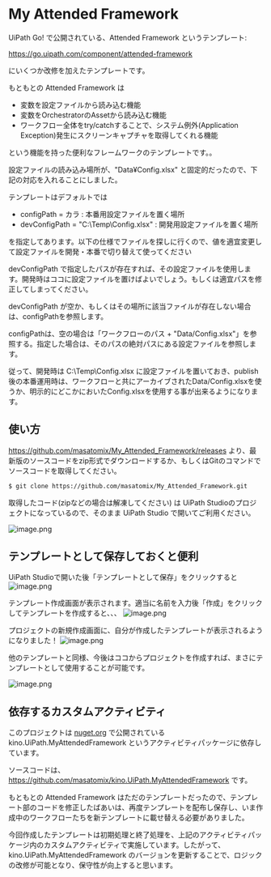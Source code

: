 
# My Attended Framework

UiPath Go! で公開されている、Attended Framework というテンプレート:

https://go.uipath.com/component/attended-framework

にいくつか改修を加えたテンプレートです。

もともとの Attended Framework は

- 変数を設定ファイルから読み込む機能
- 変数をOrchestratorのAssetから読み込む機能
- ワークフロー全体をtry/catchすることで、システム例外(Application Exception)発生にスクリーンキャプチャを取得してくれる機能

という機能を持った便利なフレームワークのテンプレートです。。

設定ファイルの読み込み場所が、"Data¥Config.xlsx" と固定的だったので、下記の対応を入れることにしました。

テンプレートはデフォルトでは

- configPath = カラ : 本番用設定ファイルを置く場所
- devConfigPath = "C:\Temp\Config.xlsx" : 開発用設定ファイルを置く場所

を指定してあります。以下の仕様でファイルを探しに行くので、値を適宜変更して設定ファイルを開発・本番で切り替えて使ってください

devConfigPath で指定したパスが存在すれば、その設定ファイルを使用します。開発時はココに設定ファイルを置けばよいでしょう。もしくは適宜パスを修正してしまってください。

devConfigPath が空か、もしくはその場所に該当ファイルが存在しない場合は、configPathを参照します。

configPathは、空の場合は「ワークフローのパス + "Data/Config.xlsx"」を参照する。指定した場合は、そのパスの絶対パスにある設定ファイルを参照します。


従って、開発時は C:\Temp\Config.xlsx に設定ファイルを置いておき、publish後の本番運用時は、ワークフローと共にアーカイブされたData/Config.xlsxを使うか、明示的にどこかにおいたConfig.xlsxを使用する事が出来るようになります。


## 使い方

https://github.com/masatomix/My_Attended_Framework/releases より、最新版のソースコードをzip形式でダウンロードするか、もしくはGitのコマンドでソースコードを取得してください。

```bash
$ git clone https://github.com/masatomix/My_Attended_Framework.git
```

取得したコード(zipなどの場合は解凍してください) は UiPath Studioのプロジェクトになっているので、そのまま UiPath Studio で開いてご利用ください。

![image.png](https://qiita-image-store.s3.ap-northeast-1.amazonaws.com/0/73777/0dfae90c-472a-829b-d4ee-9e3fe3a2d07d.png)


## テンプレートとして保存しておくと便利

UiPath Studioで開いた後「テンプレートとして保存」をクリックすると
![image.png](https://qiita-image-store.s3.ap-northeast-1.amazonaws.com/0/73777/ab218267-c7f0-c177-d860-357835a0647b.png)


テンプレート作成画面が表示されます。適当に名前を入力後「作成」をクリックしてテンプレートを作成すると、、、
![image.png](https://qiita-image-store.s3.ap-northeast-1.amazonaws.com/0/73777/6e76a223-5a9f-dcd9-3d5e-93693423fea4.png)

プロジェクトの新規作成画面に、自分が作成したテンプレートが表示されるようになりました！
![image.png](https://qiita-image-store.s3.ap-northeast-1.amazonaws.com/0/73777/000491ec-96fa-b142-1d51-91a61bab27e9.png)


他のテンプレートと同様、今後はココからプロジェクトを作成すれば、まさにテンプレートとして使用することが可能です。

![image.png](https://qiita-image-store.s3.ap-northeast-1.amazonaws.com/0/73777/b7714a70-5e8b-e5ca-94be-815a94a2b654.png)





## 依存するカスタムアクティビティ

このプロジェクトは [nuget.org](https://www.nuget.org/packages/kino.UiPath.MyAttendedFramework/) で公開されている kino.UiPath.MyAttendedFramework というアクティビティパッケージに依存しています。

ソースコードは、
https://github.com/masatomix/kino.UiPath.MyAttendedFramework
です。

もともとの Attended Framework はただのテンプレートだったので、テンプレート部のコードを修正したばあいは、再度テンプレートを配布し保存し、いま作成中のワークフローたちを新テンプレートに載せ替える必要がありました。

今回作成したテンプレートは初期処理と終了処理を、上記のアクティビティパッケージ内のカスタムアクティビティで実施しています。したがって、kino.UiPath.MyAttendedFramework のバージョンを更新することで、ロジックの改修が可能となり、保守性が向上すると思います。

